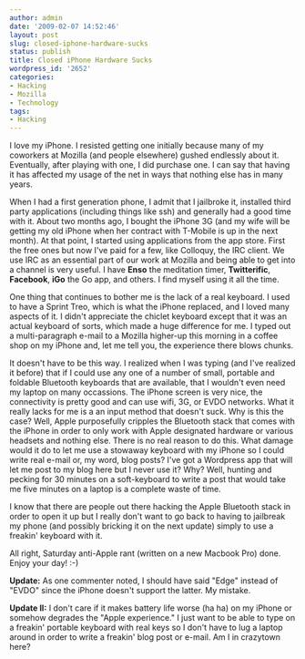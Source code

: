 ```yaml
---
author: admin
date: '2009-02-07 14:52:46'
layout: post
slug: closed-iphone-hardware-sucks
status: publish
title: Closed iPhone Hardware Sucks
wordpress_id: '2652'
categories:
- Hacking
- Mozilla
- Technology
tags:
- Hacking
---
```

I love my iPhone. I resisted getting one initially because many of my coworkers at Mozilla (and people elsewhere) gushed endlessly about it. Eventually, after playing with one, I did purchase one. I can say that having it has affected my usage of the net in ways that nothing else has in many years.

When I had a first generation phone, I admit that I jailbroke it, installed third party applications (including things like ssh) and generally had a good time with it. About two months ago, I bought the iPhone 3G (and my wife will be getting my old iPhone when her contract with T-Mobile is up in the next month). At that point, I started using applications from the app store. First the free ones but now I've paid for a few, like Colloquy, the IRC client. We use IRC as an essential part of our work at Mozilla and being able to get into a channel is very useful. I have <strong>Enso</strong> the meditation timer, <strong>Twitterific</strong>, <strong>Facebook</strong>, <strong>iGo</strong> the Go app, and others. I find myself using it all the time.

One thing that continues to bother me is the lack of a real keyboard. I used to have a Sprint Treo, which is what the iPhone replaced, and I loved many aspects of it. I didn't appreciate the chiclet keyboard except that it was an actual keyboard of sorts, which made a huge difference for me. I typed out a multi-paragraph e-mail to a Mozilla higher-up this morning in a coffee shop on my iPhone and, let me tell you, the experience there blows chunks. 

It doesn't have to be this way. I realized when I was typing (and I've realized it before) that if I could use any one of a number of small, portable and foldable Bluetooth keyboards that are available, that I wouldn't even need my laptop on many occassions. The iPhone screen is very nice, the connectivity is pretty good and can use wifi, 3G, or EVDO networks. What it really lacks for me is a an input method that doesn't suck. Why is this the case? Well, Apple purposefully cripples the Bluetooth stack that comes with the iPhone in order to only work with Apple designated hardware or various headsets and nothing else. There is no real reason to do this. What damage would it do to let me use a stowaway keyboard with my iPhone so I could write real e-mail or, my word, blog posts? I've got a Wordpress app that will let me post to my blog here but I never use it? Why? Well, hunting and pecking for 30 minutes on a soft-keyboard to write a post that would take me five minutes on a laptop is a complete waste of time. 

I know that there are people out there hacking the Apple Bluetooth stack in order to open it up but I really don't want to go back to having to jailbreak my phone (and possibly bricking it on the next update) simply to use a freakin' keyboard with it. 

All right, Saturday anti-Apple rant (written on a new Macbook Pro) done. Enjoy your day! :-)

<strong>Update:</strong> As one commenter noted, I should have said "Edge" instead of "EVDO" since the iPhone doesn't support the latter. My mistake.

<strong>Update II:</strong> I don't care if it makes battery life worse (ha ha) on my iPhone or somehow degrades the "Apple experience." I just want to be able to type on a freakin' portable keyboard with real keys so I don't have to lug a laptop around in order to write a freakin' blog post or e-mail. Am I in crazytown here?
